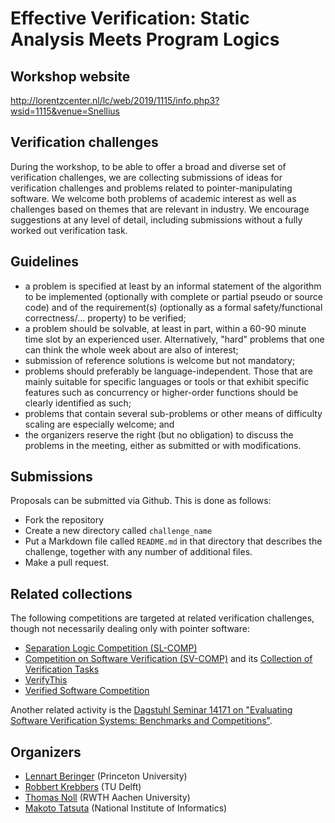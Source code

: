 # Effective Verification: Static Analysis Meets Program Logics 

## Workshop website

http://lorentzcenter.nl/lc/web/2019/1115/info.php3?wsid=1115&venue=Snellius

## Verification challenges

During the workshop, to be able to offer a broad and diverse set of
verification challenges, we are collecting submissions of ideas for
verification challenges and problems related to pointer-manipulating
software. We welcome both problems of academic interest as well as
challenges based on themes that are relevant in industry. We encourage
suggestions at any level of detail, including submissions without a
fully worked out verification task.

## Guidelines

- a problem is specified at least by an informal statement of the
  algorithm to be implemented (optionally with complete or partial pseudo
  or source code) and of the requirement(s) (optionally as a formal
  safety/functional correctness/... property) to be verified;
- a problem should be solvable, at least in part, within a 60-90 minute
  time slot by an experienced user. Alternatively, "hard" problems that
  one can think the whole week about are also of interest;
- submission of reference solutions is welcome but not mandatory;
- problems should preferably be language-independent. Those that are
  mainly suitable for specific languages or tools or that exhibit specific
  features such as concurrency or higher-order functions should be clearly
  identified as such;
- problems that contain several sub-problems or other means of
  difficulty scaling are especially welcome; and
- the organizers reserve the right (but no obligation) to discuss the
  problems in the meeting, either as submitted or with modifications.

## Submissions

Proposals can be submitted via Github. This is done as follows:

- Fork the repository
- Create a new directory called `challenge_name`
- Put a Markdown file called `README.md` in that directory that describes
  the challenge, together with any number of additional files.
- Make a pull request.

## Related collections

The following competitions are targeted at related verification challenges, though not necessarily dealing only with pointer software:
- [Separation Logic Competition (SL-COMP)](https://sl-comp.github.io/)
- [Competition on Software Verification (SV-COMP)](https://sv-comp.sosy-lab.org/) and its [Collection of Verification Tasks](https://github.com/sosy-lab/sv-benchmarks)
- [VerifyThis](http://www.pm.inf.ethz.ch/research/verifythis.html)
- [Verified Software Competition](http://vscomp.org/)

Another related activity is the [Dagstuhl Seminar 14171 on "Evaluating Software Verification Systems: Benchmarks and Competitions"](https://www.dagstuhl.de/en/program/calendar/semhp/?semnr=14171).

## Organizers

- [Lennart Beringer](https://www.cs.princeton.edu/~eberinge/) (Princeton University)
- [Robbert Krebbers](https://robbertkrebbers.nl) (TU Delft)
- [Thomas Noll](https://moves.rwth-aachen.de/people/noll/) (RWTH Aachen University)
- [Makoto Tatsuta](http://research.nii.ac.jp/~tatsuta/index-e.html) (National Institute of Informatics)
  


